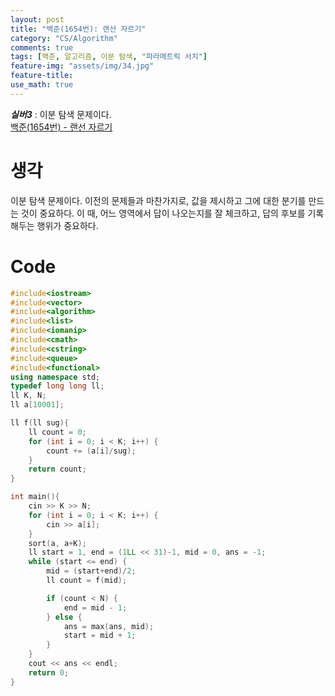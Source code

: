 ```yaml
---
layout: post
title: "백준(1654번): 랜선 자르기"
category: "CS/Algorithm"
comments: true
tags: [백준, 알고리즘, 이분 탐색, "파라메트릭 서치"]
feature-img: "assets/img/34.jpg"
feature-title:
use_math: true
---
```


**_실버3_** : 이분 탐색 문제이다.  
[백준(1654번) - 랜선 자르기](https://www.acmicpc.net/problem/1654)

# 생각

이분 탐색 문제이다. 이전의 문제들과 마찬가지로, 값을 제시하고 그에 대한 분기를 만드는 것이 중요하다. 이 때, 어느 영역에서 답이 나오는지를 잘 체크하고, 답의 후보를 기록해두는 행위가 중요하다.

# Code

```c++
#include<iostream>
#include<vector>
#include<algorithm>
#include<list>
#include<iomanip>
#include<cmath>
#include<cstring>
#include<queue>
#include<functional>
using namespace std;
typedef long long ll;
ll K, N;
ll a[10001];

ll f(ll sug){
    ll count = 0;
    for (int i = 0; i < K; i++) {
        count += (a[i]/sug);
    }
    return count;
}

int main(){
    cin >> K >> N;
    for (int i = 0; i < K; i++) {
        cin >> a[i];
    }
    sort(a, a+K);
    ll start = 1, end = (1LL << 31)-1, mid = 0, ans = -1;
    while (start <= end) {
        mid = (start+end)/2;
        ll count = f(mid);

        if (count < N) {
            end = mid - 1;
        } else {
            ans = max(ans, mid);
            start = mid + 1;
        }
    }
    cout << ans << endl;
    return 0;
}
```
